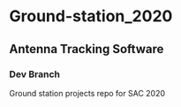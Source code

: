 # Ground-station_2020
## Antenna Tracking Software
### Dev Branch
Ground station projects repo for SAC 2020
